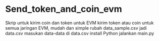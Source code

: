 # Send_token_and_coin_evm
Skrip untuk kirim coin dan token untuk EVM
kirim token atau coin untuk semua jaringan EVM, mudah dan simple
rubah data_sample.csv jadi data.csv
masukan data-data di data.csv
install Python 
jalankan main.py
